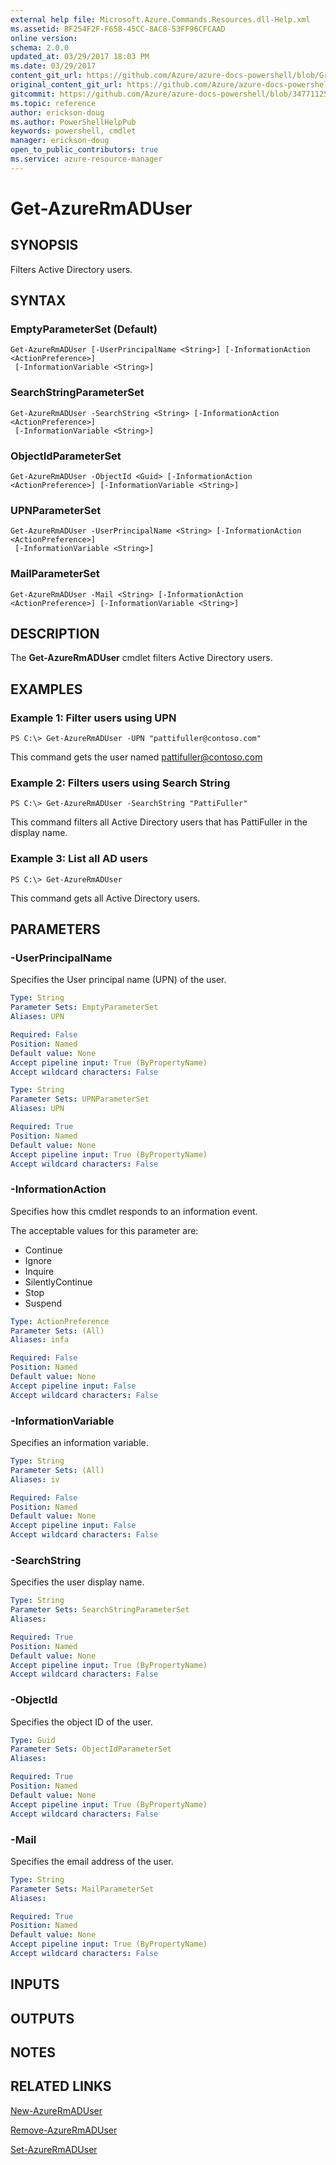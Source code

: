 ```yaml
---
external help file: Microsoft.Azure.Commands.Resources.dll-Help.xml
ms.assetid: BF254F2F-F658-45CC-8AC8-53FF96CFCAAD
online version:
schema: 2.0.0
updated_at: 03/29/2017 18:03 PM
ms.date: 03/29/2017
content_git_url: https://github.com/Azure/azure-docs-powershell/blob/Graham71298/azureps-cmdlets-docs/ResourceManager/AzureRM.Resources/v3.7.0/Get-AzureRmADUser.md
original_content_git_url: https://github.com/Azure/azure-docs-powershell/blob/Graham71298/azureps-cmdlets-docs/ResourceManager/AzureRM.Resources/v3.7.0/Get-AzureRmADUser.md
gitcommit: https://github.com/Azure/azure-docs-powershell/blob/347711259e2d6b4ccc2563e0a8c9e46b2fe2b824
ms.topic: reference
author: erickson-doug
ms.author: PowerShellHelpPub
keywords: powershell, cmdlet
manager: erickson-doug
open_to_public_contributors: true
ms.service: azure-resource-manager
---
```


# Get-AzureRmADUser

## SYNOPSIS
Filters Active Directory users.

## SYNTAX

### EmptyParameterSet (Default)
```
Get-AzureRmADUser [-UserPrincipalName <String>] [-InformationAction <ActionPreference>]
 [-InformationVariable <String>]
```

### SearchStringParameterSet
```
Get-AzureRmADUser -SearchString <String> [-InformationAction <ActionPreference>]
 [-InformationVariable <String>]
```

### ObjectIdParameterSet
```
Get-AzureRmADUser -ObjectId <Guid> [-InformationAction <ActionPreference>] [-InformationVariable <String>]
```

### UPNParameterSet
```
Get-AzureRmADUser -UserPrincipalName <String> [-InformationAction <ActionPreference>]
 [-InformationVariable <String>]
```

### MailParameterSet
```
Get-AzureRmADUser -Mail <String> [-InformationAction <ActionPreference>] [-InformationVariable <String>]
```

## DESCRIPTION
The **Get-AzureRmADUser** cmdlet filters Active Directory users.

## EXAMPLES

### Example 1: Filter users using UPN

```
PS C:\> Get-AzureRmADUser -UPN "pattifuller@contoso.com"
```

This command gets the user named pattifuller@contoso.com

### Example 2: Filters users using Search String 

```
PS C:\> Get-AzureRmADUser -SearchString "PattiFuller"
```

This command filters all Active Directory users that has PattiFuller in the display name.

### Example 3: List all AD users

```
PS C:\> Get-AzureRmADUser
```

This command gets all Active Directory users.

## PARAMETERS

### -UserPrincipalName
Specifies the User principal name (UPN) of the user.

```yaml
Type: String
Parameter Sets: EmptyParameterSet
Aliases: UPN

Required: False
Position: Named
Default value: None
Accept pipeline input: True (ByPropertyName)
Accept wildcard characters: False
```

```yaml
Type: String
Parameter Sets: UPNParameterSet
Aliases: UPN

Required: True
Position: Named
Default value: None
Accept pipeline input: True (ByPropertyName)
Accept wildcard characters: False
```

### -InformationAction
Specifies how this cmdlet responds to an information event.

The acceptable values for this parameter are:

- Continue
- Ignore
- Inquire
- SilentlyContinue
- Stop
- Suspend

```yaml
Type: ActionPreference
Parameter Sets: (All)
Aliases: infa

Required: False
Position: Named
Default value: None
Accept pipeline input: False
Accept wildcard characters: False
```

### -InformationVariable
Specifies an information variable.

```yaml
Type: String
Parameter Sets: (All)
Aliases: iv

Required: False
Position: Named
Default value: None
Accept pipeline input: False
Accept wildcard characters: False
```

### -SearchString
Specifies the user display name.

```yaml
Type: String
Parameter Sets: SearchStringParameterSet
Aliases: 

Required: True
Position: Named
Default value: None
Accept pipeline input: True (ByPropertyName)
Accept wildcard characters: False
```

### -ObjectId
Specifies the object ID of the user.

```yaml
Type: Guid
Parameter Sets: ObjectIdParameterSet
Aliases: 

Required: True
Position: Named
Default value: None
Accept pipeline input: True (ByPropertyName)
Accept wildcard characters: False
```

### -Mail
Specifies the email address of the user.

```yaml
Type: String
Parameter Sets: MailParameterSet
Aliases: 

Required: True
Position: Named
Default value: None
Accept pipeline input: True (ByPropertyName)
Accept wildcard characters: False
```

## INPUTS

## OUTPUTS

## NOTES

## RELATED LINKS

[New-AzureRmADUser](./New-AzureRmADUser.md)

[Remove-AzureRmADUser](./Remove-AzureRmADUser.md)

[Set-AzureRmADUser](./Set-AzureRmADUser.md)
